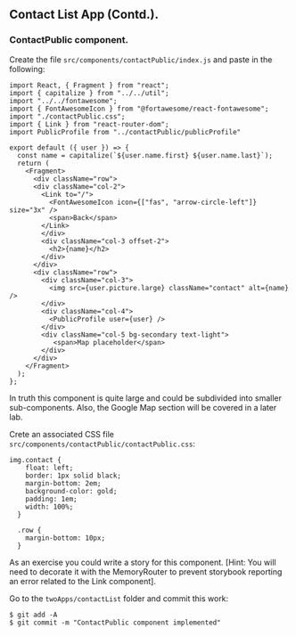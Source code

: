 ## Contact List App (Contd.).

### ContactPublic component.

Create the file `src/components/contactPublic/index.js` and paste in the following:
~~~
import React, { Fragment } from "react";
import { capitalize } from "../../util";
import "../../fontawesome";
import { FontAwesomeIcon } from "@fortawesome/react-fontawesome";
import "./contactPublic.css";
import { Link } from "react-router-dom";
import PublicProfile from "../contactPublic/publicProfile"

export default ({ user }) => {
  const name = capitalize(`${user.name.first} ${user.name.last}`);
  return (
    <Fragment>
      <div className="row">
      <div className="col-2">
        <Link to="/">
          <FontAwesomeIcon icon={["fas", "arrow-circle-left"]} size="3x" />
          <span>Back</span>
        </Link>
        </div>
        <div className="col-3 offset-2">
          <h2>{name}</h2>
        </div>
      </div>
      <div className="row">
        <div className="col-3">
          <img src={user.picture.large} className="contact" alt={name} />
        </div>
        <div className="col-4">
          <PublicProfile user={user} />
        </div>
        <div className="col-5 bg-secondary text-light">
           <span>Map placeholder</span>
        </div>
      </div>
    </Fragment>
  );
};
~~~
In truth this component is quite large and could be subdivided into smaller sub-components. Also, the Google Map section will be covered in a later lab.

Crete an associated CSS file `src/components/contactPublic/contactPublic.css`:
~~~
img.contact {
    float: left;
    border: 1px solid black;
    margin-bottom: 2em;
    background-color: gold;
    padding: 1em;
    width: 100%;
  }

  .row {
    margin-bottom: 10px;
  }
~~~

As an exercise you could write a story for this component. [Hint: You will need to decorate it with the MemoryRouter to prevent storybook reporting an error related to the Link component].

Go to the `twoApps/contactList` folder and commit this work:
~~~
$ git add -A
$ git commit -m "ContactPublic component implemented"
~~~
